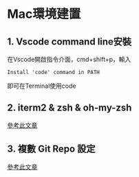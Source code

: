 # Mac環境建置

## 1. Vscode command line安裝

在Vscode開啟指令介面，cmd+shift+p，輸入
```
Install 'code' command in PATH
```
即可在Terminal使用code

## 2. iterm2 & zsh & oh-my-zsh

[參考此文章](http://huli.logdown.com/posts/402147-iterm2-zsh-better-environment)

## 3. 複數 Git Repo 設定

[參考此文章](https://dotblogs.com.tw/as15774/2018/04/30/174737)